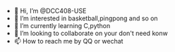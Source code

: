 - 👋 Hi, I’m @DCC408-USE
- 👀 I’m interested in basketball,pingpong and so on
- 🌱 I’m currently learning C,python
- 💞️ I’m looking to collaborate on your don't need konw
- 📫 How to reach me by QQ or wechat

<!---
DCC408-USE/DCC408-USE is a ✨ special ✨ repository because its `README.md` (this file) appears on your GitHub profile.
You can click the Preview link to take a look at your changes.
--->
